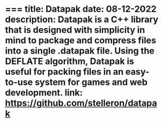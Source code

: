 === 
title: Datapak
date: 08-12-2022
description: Datapak is a C++ library that is designed with simplicity in mind to package and compress files into a single .datapak file. Using the DEFLATE algorithm, Datapak is useful for packing files in an easy-to-use system for games and web development.
link: https://github.com/stelleron/datapak
=== 